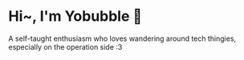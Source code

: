 # Hi~, I'm Yobubble 💫

A self-taught enthusiasm who loves wandering around tech thingies, especially on the operation side :3
